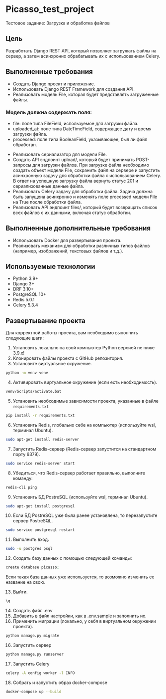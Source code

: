 # Picasso_test_project
Тестовое задание: Загрузка и обработка файлов

## Цель
Разработать Django REST API, который позволяет загружать файлы на сервер, а затем асинхронно обрабатывать их с использованием Celery.

## Выполненные требования
* Создать Django проект и приложение.
* Использовать Django REST Framework для создания API.
* Реализовать модель File, которая будет представлять загруженные файлы. 
### Модель должна содержать поля:
- file: поле типа FileField, используемое для загрузки файла.
- uploaded_at: поле типа DateTimeField, содержащее дату и время загрузки файла.
- processed: поле типа BooleanField, указывающее, был ли файл обработан.
* Реализовать сериализатор для модели File.
* Создать API эндпоинт upload/, который будет принимать POST-запросы для загрузки файлов. При загрузке файла необходимо создать объект модели File, сохранить файл на сервере и запустить асинхронную задачу для обработки файла с использованием Celery. В ответ на успешную загрузку файла вернуть статус 201 и сериализованные данные файла.
* Реализовать Celery задачу для обработки файла. Задача должна быть запущена асинхронно и изменять поле processed модели File на True после обработки файла.
* Реализовать API эндпоинт files/, который будет возвращать список всех файлов с их данными, включая статус обработки.

## Выполненные дополнительные требования
* Использовать Docker для развертывания проекта.
* Реализовать механизм для обработки различных типов файлов (например, изображений, текстовых файлов и т.д.).

## Используемые технологии
* Python 3.9+ 
* Django 3+ 
* DRF 3.10+ 
* PostgreSQL 10+ 
* Redis 5.0.1 
* Celery 5.3.4

## Развертывание проекта
Для корректной работы проекта, вам необходимо выполнить следующие шаги:

1) Установить локально на свой компьютер Python версией не ниже 3.9.x!
2) Клонировать файлы проекта с GitHub репозитория.
3) Установите виртуальное окружение.
```bash
python -m venv venv 
```
4) Активировать виртуальное окружение (если есть необходимость).
```bash
venv/Scripts/activate.bat 
```
5) Установить необходимые зависимости проекта, указанные в файле `requirements.txt`
```bash
pip install -r requirements.txt
```
6) Установить Redis, глобально себе на компьютер (используйте wsl, терминал Ubuntu).
```bash
sudo apt-get install redis-server
```
7) Запустить Redis-сервер (Redis-сервер запустится на стандартном порту 6379).
```bash
sudo service redis-server start
```
8) Убедиться, что Redis-сервер работает правильно, выполните команду:
```bash
redis-cli ping
```
9) Установить БД PostreSQL (используйте wsl, терминал Ubuntu).
```bash
sudo apt-get install postgresql
```
10) Если БД PostreSQL уже была ранее установлена, то перезапустите сервер PostreSQL.
```bash
sudo service postgresql restart
```
11) Выполнить вход.
```bash
sudo -u postgres psql
```
12) Создать базу данных с помощью следующей команды:
```bash
create database picasso;
```
Если такая база данных уже используется, то возможно изменить ее название на свою.

13) Выйти.
```bash
\q
```
14) Создать файл .env
15) Добавить в файл настройки, как в .env.sample и заполнить их.
15) Применить миграции (локально, у себя в виртуальном окружении проекта).
```bash
python manage.py migrate
```

16) Запустить сервер
```bash
python manage.py runserver
```
17) Запустить Celery
```bash
celery -A config worker -l INFO
```
18) Собрать и запустить образ docker-compose
```bash
docker-compose up --build
```
